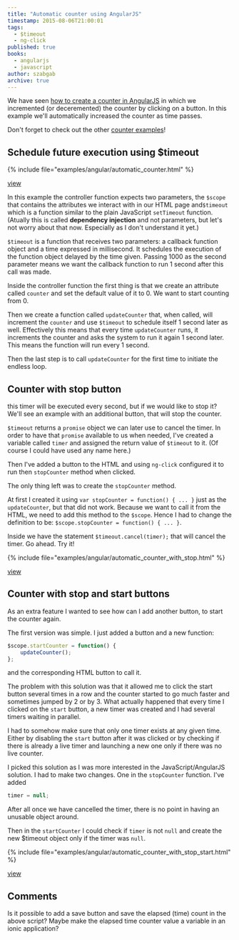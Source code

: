 ```yaml
---
title: "Automatic counter using AngularJS"
timestamp: 2015-08-06T21:00:01
tags:
  - $timeout
  - ng-click
published: true
books:
  - angularjs
  - javascript
author: szabgab
archive: true
---
```



We have seen [how to create a counter in AngularJS](/simple-in-memory-counter-with-angularjs) in which we incremented (or deceremented) the counter by clicking
on a button. In this example we'll automatically increased the counter as time passes.

Don't forget to check out the other [counter examples](/counter)!


## Schedule future execution using $timeout

{% include file="examples/angular/automatic_counter.html" %}

[view](examples/angular/automatic_counter.html)

In this example the controller function expects two parameters, the `$scope`
that contains the attributes we interact with in our HTML page and`$timeout`
which is a function similar to the plain JavaScript `setTimeout` function.
(Atually this is called <b>dependency injection</b> and not parameters, but let's not worry about that now.
Especially as I don't understand it yet.)

`$timeout` is a function that receives two parameters: a callback function object and a time expressed in millisecond.
It schedules the execution of the function object delayed by the time given. Passing 1000 as the second parameter
means we want the callback function to run 1 second after this call was made.

Inside the controller function the first thing is that we create an attribute called `counter` and
set the default value of it to 0. We want to start counting from 0.

Then we create a function called `updateCounter` that, when called, will increment the `counter` and use `$timeout`
to schedule itself 1 second later as well. Effectively this means that every time `updateCounter` runs,
it increments the counter and asks the system to run it again 1 second later. This means the function will run every 1 second.

Then the last step is to call `updateCounter` for the first time to initiate the endless loop.

## Counter with stop button

this timer will be executed every second, but if we would like to stop it?
We'll see an example with an additional button, that will stop the counter.

`$timeout` returns a `promise` object we can later use to cancel the timer.
In order to have that `promise` available to us when needed, I've created a variable
called `timer` and assigned the return value of `$timeout` to it.
(Of course I could have used any name here.)

Then I've added a button to the HTML and using `ng-click` configured it to run then
`stopCounter` method when clicked.

The only thing left was to create the `stopCounter` method.

At first I created it using `var stopCounter = function() { ... }`
just as the `updateCounter`, but that did not work. Because we want to
call it from the HTML, we need to add this method to the `$scope`. Hence
I had to change the definition to be:
`$scope.stopCounter = function() { ... }`.

Inside we have the statement `$timeout.cancel(timer);` that will cancel the
timer. Go ahead. Try it!

{% include file="examples/angular/automatic_counter_with_stop.html" %}

[view](examples/angular/automatic_counter_with_stop.html)


## Counter with stop and start buttons

As an extra feature I wanted to see how can I add another button, to start the counter again.

The first version was simple. I just added a button and a new function:

```javascript
$scope.startCounter = function() {
    updateCounter();
};
```

and the corresponding HTML button to call it.

The problem with this solution was that it allowed me to click the start button
several times in a row and the counter started to go much faster and sometimes jumped by 2 or by 3.
What actually happened that every time I clicked on the `start` button, a new timer
was created and I had several timers waiting in parallel.

I had to somehow make sure that only one timer exists at any given time. Either by disabling
the `start` button after it was clicked or by checking if there is already a live
timer and launching a new one only if there was no live counter.

I picked this solution as I was more interested in the JavaScript/AngularJS solution.
I had to make two changes. One in the `stopCounter` function. I've added

```javascript
timer = null;
```

After all once we have cancelled the timer, there is no point in having an unusable
object around.

Then in the `startCounter` I could check if `timer` is not `null`
and create the new $timeout object only if the timer was `null`.


{% include file="examples/angular/automatic_counter_with_stop_start.html" %}

[view](examples/angular/automatic_counter_with_stop_start.html)

## Comments

Is it possible to add a save button and save the elapsed (time) count in the above script? Maybe make the elapsed time counter value a variable in an ionic application?

